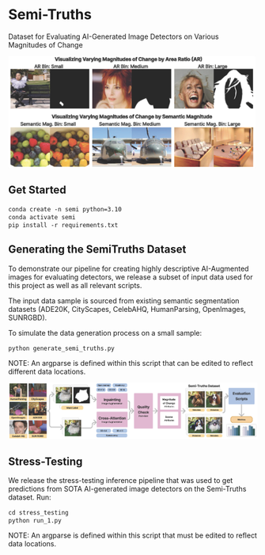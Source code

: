 # Semi-Truths
Dataset for Evaluating AI-Generated Image Detectors on Various Magnitudes of Change

<img width="500px" src="./figures/mag_of_change_head_fig.png" alt="Different measures of magnitudes of change presented in SemiTruths: Area Ratio and Semantic Change" />

## Get Started

```
conda create -n semi python=3.10
conda activate semi
pip install -r requirements.txt
```

## Generating the SemiTruths Dataset

To demonstrate our pipeline for creating highly descriptive AI-Augmented images for evaluating detectors, we release a subset of input data used for this project as well as all relevant scripts.

The input data sample is sourced from existing semantic segmentation datasets (ADE20K, CityScapes, CelebAHQ, HumanParsing, OpenImages, SUNRGBD).

To simulate the data generation process on a small sample:
```
python generate_semi_truths.py 
```
NOTE: An argparse is defined within this script that can be edited to reflect different data locations.

<img width="800px" src="./figures/final_full_pipeline.png" alt="Diagram of the SemiTruths image augmentation process." />


## Stress-Testing

We release the stress-testing inference pipeline that was used to get predictions from SOTA AI-generated image detectors on the Semi-Truths dataset. Run:

```
cd stress_testing
python run_1.py
```
NOTE: An argparse is defined within this script that must be edited to reflect data locations.

